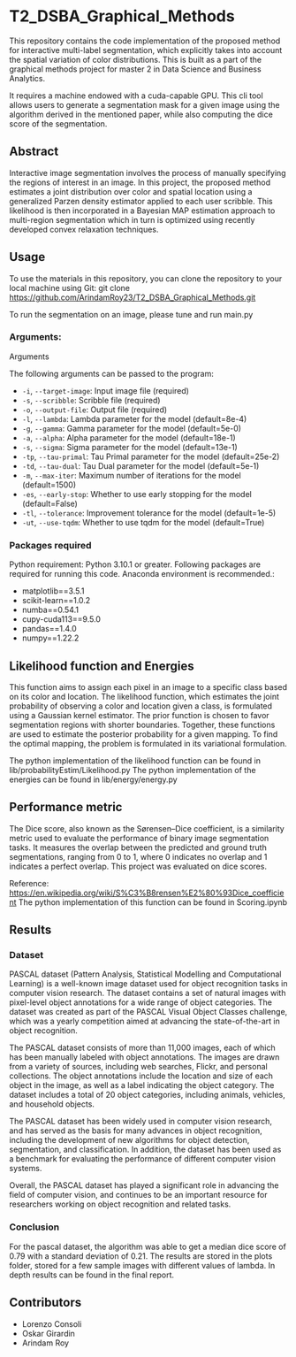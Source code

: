 # T2_DSBA_Graphical_Methods

This repository contains the code implementation of the proposed method for interactive multi-label segmentation, which explicitly takes into account the spatial variation of color distributions. This is built as a part of the graphical methods project for master 2 in Data Science and Business Analytics. 

It requires a machine endowed with a cuda-capable GPU. This cli tool allows users to generate a segmentation mask for a given image using the algorithm derived in the mentioned paper, while also computing the dice score of the segmentation.

## Abstract
Interactive image segmentation involves the process of manually specifying the regions of interest in an image. In this project, the proposed method estimates a joint distribution over color and spatial location using a generalized Parzen density estimator applied to each user scribble. This likelihood is then incorporated in a Bayesian MAP estimation approach to multi-region segmentation which in turn is optimized using recently developed convex relaxation techniques.


## Usage
To use the materials in this repository, you can clone the repository to your local machine using Git:
git clone https://github.com/ArindamRoy23/T2_DSBA_Graphical_Methods.git

To run the segmentation on an image, please tune and run main.py


### Arguments: 
Arguments

The following arguments can be passed to the program:

*    ```-i```, ```--target-image```: Input image file (required)
*    ```-s```, ```--scribble```: Scribble file (required)
*    ```-o```, ```--output-file```: Output file (required)
*    ```-l```, ```--lambda```: Lambda parameter for the model (default=8e-4)
*    ```-g```, ```--gamma```: Gamma parameter for the model (default=5e-0)
*    ```-a```, ```--alpha```: Alpha parameter for the model (default=18e-1)
*    ```-s```, ```--sigma```: Sigma parameter for the model (default=13e-1)
*    ```-tp```, ```--tau-primal```: Tau Primal parameter for the model (default=25e-2)
*    ```-td```, ```--tau-dual```: Tau Dual parameter for the model (default=5e-1)
*    ```-m```, ```--max-iter```: Maximum number of iterations for the model (default=1500)
*    ```-es```, ```--early-stop```: Whether to use early stopping for the model (default=False)
*    ```-tl```, ```--tolerance```: Improvement tolerance for the model (default=1e-5)
*    ```-ut```, ```--use-tqdm```: Whether to use tqdm for the model (default=True)

### Packages required 

Python requirement: Python 3.10.1 or greater.
Following packages are required for running this code. Anaconda environment is recommended.:
* matplotlib==3.5.1
* scikit-learn==1.0.2
* numba==0.54.1
* cupy-cuda113==9.5.0
* pandas==1.4.0
* numpy==1.22.2

## Likelihood function and Energies 
This function aims to assign each pixel in an image to a specific class based on its color and location. The likelihood function, which estimates the joint probability of observing a color and location given a class, is formulated using a Gaussian kernel estimator. The prior function is chosen to favor segmentation regions with shorter boundaries. Together, these functions are used to estimate the posterior probability for a given mapping. To find the optimal mapping, the problem is formulated in its variational formulation. 

The python implementation of the likelihood function can be found in lib/probabilityEstim/Likelihood.py
The python implementation of the energies can be found in lib/energy/energy.py

## Performance metric 
The Dice score, also known as the Sørensen–Dice coefficient, is a similarity metric used to evaluate the performance of binary image segmentation tasks. It measures the overlap between the predicted and ground truth segmentations, ranging from 0 to 1, where 0 indicates no overlap and 1 indicates a perfect overlap. This project was evaluated on dice scores. 

Reference: https://en.wikipedia.org/wiki/S%C3%B8rensen%E2%80%93Dice_coefficient
The python implementation of this function can be found in Scoring.ipynb

## Results
### Dataset
PASCAL dataset (Pattern Analysis, Statistical Modelling and Computational Learning) is a well-known image dataset used for object recognition tasks in computer vision research. The dataset contains a set of natural images with pixel-level object annotations for a wide range of object categories. The dataset was created as part of the PASCAL Visual Object Classes challenge, which was a yearly competition aimed at advancing the state-of-the-art in object recognition.

The PASCAL dataset consists of more than 11,000 images, each of which has been manually labeled with object annotations. The images are drawn from a variety of sources, including web searches, Flickr, and personal collections. The object annotations include the location and size of each object in the image, as well as a label indicating the object category. The dataset includes a total of 20 object categories, including animals, vehicles, and household objects.

The PASCAL dataset has been widely used in computer vision research, and has served as the basis for many advances in object recognition, including the development of new algorithms for object detection, segmentation, and classification. In addition, the dataset has been used as a benchmark for evaluating the performance of different computer vision systems.

Overall, the PASCAL dataset has played a significant role in advancing the field of computer vision, and continues to be an important resource for researchers working on object recognition and related tasks.

### Conclusion 
For the pascal dataset, the algorithm was able to get a median dice score of 0.79 with a standard deviation of 0.21. The results are stored in the plots folder, stored for a few sample images with different values of lambda. In depth results can be found in the final report. 

## Contributors
* Lorenzo Consoli
* Oskar Girardin
* Arindam Roy

